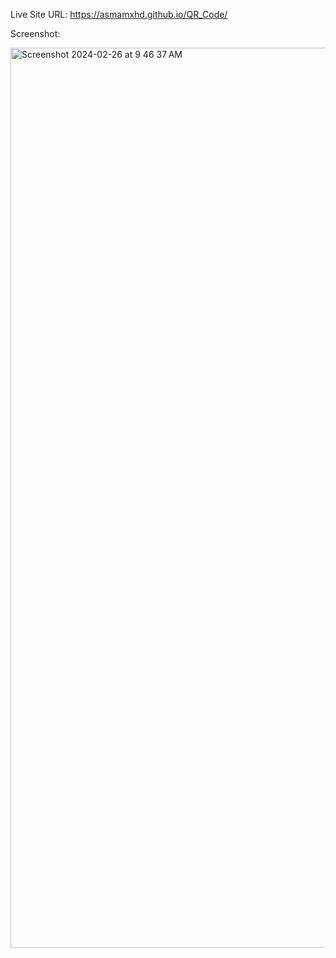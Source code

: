 Live Site URL: https://asmamxhd.github.io/QR_Code/

Screenshot: 

<img width="1440" alt="Screenshot 2024-02-26 at 9 46 37 AM" src="https://github.com/AsmaMxhd/QR_Code/assets/154555947/d52b826f-412f-4a9f-a2af-22439378069e">
